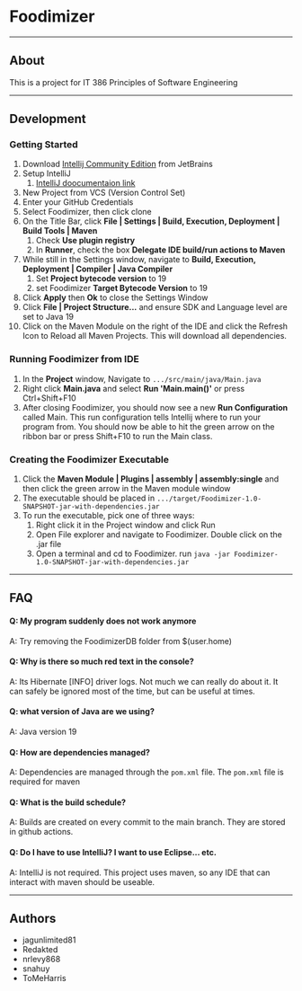 # Foodimizer

---

## About

This is a project for IT 386 Principles of Software Engineering

---

## Development

### Getting Started

1. Download [Intellij Community Edition](https://www.jetbrains.com/idea/download/#section=windows) from JetBrains
2. Setup IntelliJ
    1. [IntelliJ doocumentaion link](https://www.jetbrains.com/help/idea/getting-started.html)
3. New Project from VCS (Version Control Set)
4. Enter your GitHub Credentials
5. Select Foodimizer, then click clone
6. On the Title Bar, click **File | Settings | Build, Execution, Deployment | Build Tools | Maven**
    1. Check **Use plugin registry**
    2. In **Runner**, check the box **Delegate IDE build/run actions to Maven**
7. While still in the Settings window, navigate to **Build, Execution, Deployment | Compiler | Java Compiler**
    1. Set **Project bytecode version** to 19
    2. set Foodimizer **Target Bytecode Version** to 19
8. Click **Apply** then **Ok** to close the Settings Window
9. Click **File | Project Structure...** and ensure SDK and Language level are set to Java 19
10. Click on the Maven Module on the right of the IDE and click the Refresh Icon to Reload all Maven Projects. This will
    download all dependencies.

### Running Foodimizer from IDE

1. In the **Project** window, Navigate to ```.../src/main/java/Main.java```
2. Right click **Main.java** and select **Run 'Main.main()'** or press Ctrl+Shift+F10
3. After closing Foodimizer, you should now see a new **Run Configuration** called Main. This run configuration tells
   Intellij where to run your program from. You should now be able to hit the green arrow on the ribbon bar or press
   Shift+F10 to run the Main class.

### Creating the Foodimizer Executable

1. Click the **Maven Module | Plugins | assembly | assembly:single** and then click the green arrow in the Maven module
   window
2. The executable should be placed in ```.../target/Foodimizer-1.0-SNAPSHOT-jar-with-dependencies.jar```
3. To run the executable, pick one of three ways:
    1. Right click it in the Project window and click Run
    2. Open File explorer and navigate to Foodimizer. Double click on the .jar file
    3. Open a terminal and cd to Foodimizer. run ```java -jar Foodimizer-1.0-SNAPSHOT-jar-with-dependencies.jar```

---

## FAQ

#### Q: My program suddenly does not work anymore

A: Try removing the FoodimizerDB folder from $(user.home)

#### Q: Why is there so much red text in the console?

A: Its Hibernate [INFO] driver logs. Not much we can really do about it. It can safely be ignored most of the time,
but can be useful at times.

#### Q: what version of Java are we using?

A: Java version 19

#### Q: How are dependencies managed?

A: Dependencies are managed through the ```pom.xml``` file. The ```pom.xml``` file is required for maven

#### Q: What is the build schedule?

A: Builds are created on every commit to the main branch. They are stored in github actions.

#### Q: Do I have to use IntelliJ? I want to use Eclipse... etc.

A: IntelliJ is not required. This project uses maven, so any IDE that can interact with maven should be useable.

---

## Authors

- jagunlimited81
- Redakted
- nrlevy868
- snahuy
- ToMeHarris
